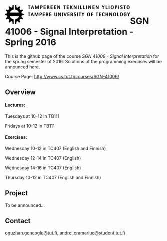 <a href="url"><img src="https://github.com/ogencoglu/SGN41006_Spring2016/blob/master/tut_logo.png" align="left"  width="400" ></a>
<br>
SGN 41006 - Signal Interpretation - Spring 2016
=======

This is the github page of the course *SGN 41006 - Signal Interpretation* for the spring semester of 2016. 
Solutions of the programming exercises will be announced here.

Course Page: http://www.cs.tut.fi/courses/SGN-41006/

Overview
------------

#### Lectures:
Tuesdays at 10-12 in TB111

Fridays at 10-12 in TB111

#### Exercises:
Wednesday 10-12 in TC407 (English and Finnish)

Wednesday 12-14 in TC407 (English)

Wednesday 14-16 in TC407 (English)

Thursday  10-12 in TC407 (English and Finnish)

Project
--------

To be announced...


## Contact
oguzhan.gencoglu@tut.fi, andrei.cramariuc@student.tut.fi
